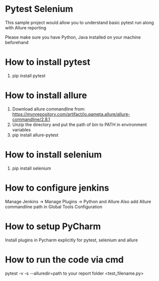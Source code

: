 # Pytest Selenium
This sample project would allow you to understand basic pytest run along with Allure reporting

Please make sure you have Python, Java installed on your machine beforehand

# How to install pytest
1. pip install pytest

# How to install allure
1. Download allure commandline from: https://mvnrepository.com/artifact/io.qameta.allure/allure-commandline/2.8.1
2. Unzip the directory and put the path of bin to PATH in environment variables
3. pip install allure-pytest

# How to install selenium
1. pip install selenium

# How to configure jenkins
Manage Jenkins -> Manage Plugins -> Python and Allure
Also add Allure commandline path in Global Tools Configuration

# How to setup PyCharm
Install plugins in Pycharm explicitly for pytest, selenium and allure

# How to run the code via cmd
pytest -v -s --alluredir=path to your report folder <test_filename.py>
